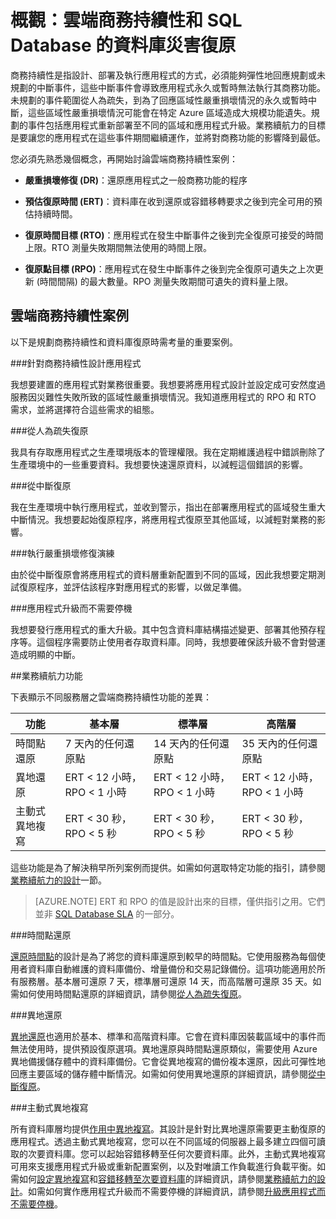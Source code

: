 <properties
   pageTitle="雲端商務持續性 - 資料庫復原 | Microsoft Azure"
   description="了解 Azure SQL Database 如何支援雲端商務持續性和資料庫復原，以及如何協助維持任務關鍵性雲端應用程式持續執行。"
   keywords="business continuity,cloud business continuity,database disaster recovery,database recovery,商務持續性,雲端商務持續性,資料庫災害復原,資料庫復原"
   services="sql-database"
   documentationCenter=""
   authors="elfisher"
   manager="jhubbard"
   editor="monicar"/>

<tags
   ms.service="sql-database"
   ms.devlang="NA"
   ms.topic="article"
   ms.tgt_pltfrm="NA"
   ms.workload="data-management"
   ms.date="05/10/2016"
   ms.author="elfish"/>

# 概觀：雲端商務持續性和 SQL Database 的資料庫災害復原

商務持續性是指設計、部署及執行應用程式的方式，必須能夠彈性地回應規劃或未規劃的中斷事件，這些中斷事件會導致應用程式永久或暫時無法執行其商務功能。未規劃的事件範圍從人為疏失，到為了回應區域性嚴重損壞情況的永久或暫時中斷，這些區域性嚴重損壞情況可能會在特定 Azure 區域造成大規模功能遺失。規劃的事件包括應用程式重新部署至不同的區域和應用程式升級。業務續航力的目標是要讓您的應用程式在這些事件期間繼續運作，並將對商務功能的影響降到最低。

您必須先熟悉幾個概念，再開始討論雲端商務持續性案例：

* **嚴重損壞修復 (DR)**：還原應用程式之一般商務功能的程序

* **預估復原時間 (ERT)**：資料庫在收到還原或容錯移轉要求之後到完全可用的預估持續時間。

* **復原時間目標 (RTO)**：應用程式在發生中斷事件之後到完全復原可接受的時間上限。RTO 測量失敗期間無法使用的時間上限。

* **復原點目標 (RPO)**：應用程式在發生中斷事件之後到完全復原可遺失之上次更新 (時間間隔) 的最大數量。RPO 測量失敗期間可遺失的資料量上限。


## 雲端商務持續性案例

以下是規劃商務持續性和資料庫復原時需考量的重要案例。

###針對商務持續性設計應用程式

我想要建置的應用程式對業務很重要。我想要將應用程式設計並設定成可安然度過服務因災難性失敗所致的區域性嚴重損壞情況。我知道應用程式的 RPO 和 RTO 需求，並將選擇符合這些需求的組態。

###從人為疏失復原

我具有存取應用程式之生產環境版本的管理權限。我在定期維護過程中錯誤刪除了生產環境中的一些重要資料。我想要快速還原資料，以減輕這個錯誤的影響。

###從中斷復原

我在生產環境中執行應用程式，並收到警示，指出在部署應用程式的區域發生重大中斷情況。我想要起始復原程序，將應用程式復原至其他區域，以減輕對業務的影響。

###執行嚴重損壞修復演練

由於從中斷復原會將應用程式的資料層重新配置到不同的區域，因此我想要定期測試復原程序，並評估該程序對應用程式的影響，以做足準備。

###應用程式升級而不需要停機

我想要發行應用程式的重大升級。其中包含資料庫結構描述變更、部署其他預存程序等。這個程序需要防止使用者存取資料庫。同時，我想要確保該升級不會對營運造成明顯的中斷。

##業務續航力功能

下表顯示不同服務層之雲端商務持續性功能的差異：

| 功能 | 基本層 | 標準層 |高階層
| --- |--- | --- | ---
| 時間點還原 | 7 天內的任何還原點 | 14 天內的任何還原點 | 35 天內的任何還原點
| 異地還原 | ERT < 12 小時，RPO < 1 小時 | ERT < 12 小時，RPO < 1 小時 | ERT < 12 小時，RPO < 1 小時
| 主動式異地複寫 | ERT < 30 秒，RPO < 5 秒 | ERT < 30 秒，RPO < 5 秒 | ERT < 30 秒，RPO < 5 秒

這些功能是為了解決稍早所列案例而提供。如需如何選取特定功能的指引，請參閱[業務續航力的設計](sql-database-business-continuity-design.md)一節。

> [AZURE.NOTE] ERT 和 RPO 的值是設計出來的目標，僅供指引之用。它們並非 [SQL Database SLA](https://azure.microsoft.com/support/legal/sla/sql-database/v1_0/) 的一部分。


###時間點還原

[還原時間點](sql-database-point-in-time-restore.md)的設計是為了將您的資料庫還原到較早的時間點。它使用服務為每個使用者資料庫自動維護的資料庫備份、增量備份和交易記錄備份。這項功能適用於所有服務層。基本層可還原 7 天，標準層可還原 14 天，而高階層可還原 35 天。如需如何使用時間點還原的詳細資訊，請參閱[從人為疏失復原](sql-database-user-error-recovery.md)。

###異地還原

[異地還原](sql-database-geo-restore.md)也適用於基本、標準和高階資料庫。它會在資料庫因裝載區域中的事件而無法使用時，提供預設復原選項。異地還原與時間點還原類似，需要使用 Azure 異地備援儲存體中的資料庫備份。它會從異地複寫的備份複本還原，因此可彈性地回應主要區域的儲存體中斷情況。如需如何使用異地還原的詳細資訊，請參閱[從中斷復原](sql-database-disaster-recovery.md)。

###主動式異地複寫

所有資料庫層均提供[作用中異地複寫](sql-database-geo-replication-overview.md)。其設計是針對比異地還原需要更主動復原的應用程式。透過主動式異地複寫，您可以在不同區域的伺服器上最多建立四個可讀取的次要資料庫。您可以起始容錯移轉至任何次要資料庫。此外，主動式異地複寫可用來支援應用程式升級或重新配置案例，以及對唯讀工作負載進行負載平衡。如需如何[設定異地複寫](sql-database-business-continuity-design.md)和[容錯移轉至次要資料庫](sql-database-geo-replication-portal.md)的詳細資訊，請參閱[業務續航力的設計](sql-database-geo-replication-failover-portal.md)。如需如何實作應用程式升級而不需要停機的詳細資訊，請參閱[升級應用程式而不需要停機](sql-database-business-continuity-application-upgrade.md)。

<!---HONumber=AcomDC_0518_2016-->